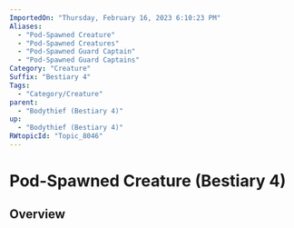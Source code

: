 ```yaml
---
ImportedOn: "Thursday, February 16, 2023 6:10:23 PM"
Aliases:
  - "Pod-Spawned Creature"
  - "Pod-Spawned Creatures"
  - "Pod-Spawned Guard Captain"
  - "Pod-Spawned Guard Captains"
Category: "Creature"
Suffix: "Bestiary 4"
Tags:
  - "Category/Creature"
parent:
  - "Bodythief (Bestiary 4)"
up:
  - "Bodythief (Bestiary 4)"
RWtopicId: "Topic_8046"
---
```

# Pod-Spawned Creature (Bestiary 4)
## Overview
